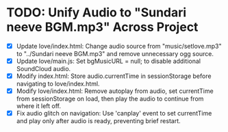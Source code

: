 # TODO: Unify Audio to "Sundari neeve BGM.mp3" Across Project

- [x] Update love/index.html: Change audio source from "music/setlove.mp3" to "../Sundari neeve BGM.mp3" and remove unnecessary ogg source.
- [x] Update love/main.js: Set bgMusicURL = null; to disable additional SoundCloud audio.
- [x] Modify index.html: Store audio.currentTime in sessionStorage before navigating to love/index.html.
- [x] Modify love/index.html: Remove autoplay from audio, set currentTime from sessionStorage on load, then play the audio to continue from where it left off.
- [x] Fix audio glitch on navigation: Use 'canplay' event to set currentTime and play only after audio is ready, preventing brief restart.
